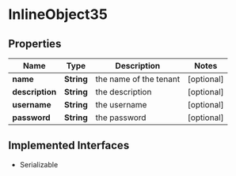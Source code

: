 

# InlineObject35

## Properties

Name | Type | Description | Notes
------------ | ------------- | ------------- | -------------
**name** | **String** | the name of the tenant |  [optional]
**description** | **String** | the description |  [optional]
**username** | **String** | the username |  [optional]
**password** | **String** | the password |  [optional]


## Implemented Interfaces

* Serializable


